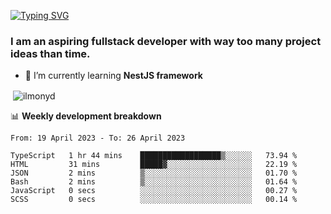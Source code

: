 [![Typing SVG](https://readme-typing-svg.herokuapp.com?color=%23e07a5f&size=40&center=false&vCenter=true&multiline=true&width=900&height=70&lines=Hi%2C+my+name+is+Oleg)](https://git.io/typing-svg)

<h3>
  I am an aspiring fullstack developer with way too many project ideas than time.</h3>

- 🌱 I’m currently learning **NestJS framework**

<p align="left">
</p>






<p>&nbsp;<img align="center" src="https://github-readme-stats.vercel.app/api?username=ilmonyd&show_icons=true&theme=calm&locale=en" alt="ilmonyd" /></p>


📊 **Weekly development breakdown**
<!--START_SECTION:waka-->

```text
From: 19 April 2023 - To: 26 April 2023

TypeScript   1 hr 44 mins    ██████████████████▒░░░░░░   73.94 %
HTML         31 mins         █████▓░░░░░░░░░░░░░░░░░░░   22.19 %
JSON         2 mins          ▒░░░░░░░░░░░░░░░░░░░░░░░░   01.70 %
Bash         2 mins          ▒░░░░░░░░░░░░░░░░░░░░░░░░   01.64 %
JavaScript   0 secs          ░░░░░░░░░░░░░░░░░░░░░░░░░   00.27 %
SCSS         0 secs          ░░░░░░░░░░░░░░░░░░░░░░░░░   00.14 %
```

<!--END_SECTION:waka-->

